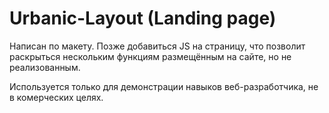 # Urbanic-Layout (Landing page)

Написан по макету. Позже добавиться JS на страницу, что позволит раскрыться нескольким функциям размещённым на сайте, но не реализованным.

Используется только для демонстрации навыков веб-разработчика, не в комерческих целях.
